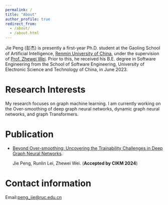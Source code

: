 ```yaml
---
permalink: /
title: "About"
author_profile: true
redirect_from: 
  - /about/
  - /about.html
---
```


Jie Peng (彭杰) is presently a first-year Ph.D. student at the Gaoling School of Artificial Intelligence, [Renmin University of China](https://www.ruc.edu.cn/), under the supervision of [Prof. Zhewei Wei](https://weizhewei.com/). Prior to this, he received his B.E. degree in Software Engineering from the School of Software Engineering, University of Electronic Science and Technology of China, in June 2023.



Research Interests
======
My research focuses on graph machine learning. I am currently working on the Over-smoothing of deep graph neural networks, dynamic graph neural networks, and graph Transformers.



Publication
======
* [Beyond Over-smoothing: Uncovering the Trainability Challenges in Deep Graph Neural Networks](https://lucas-pj.github.io/publication/BeyondOversmoothing).

  Jie Peng, Runlin Lei, Zhewei Wei. (**Accepted by CIKM 2024**)



Contact information
======
Email:peng_jie@ruc.edu.cn
